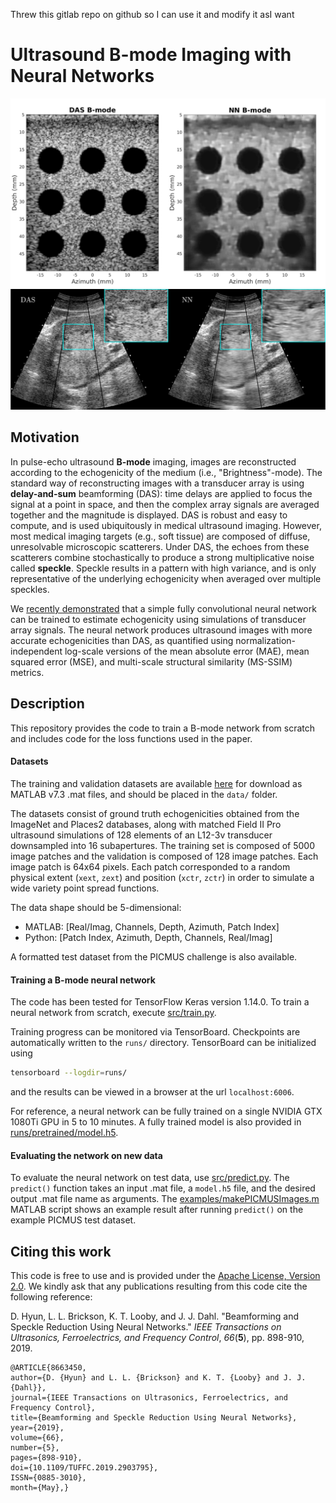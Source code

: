 
Threw this gitlab repo on github so I can use it and modify it asI want
# Ultrasound B-mode Imaging with Neural Networks
<img src="examples/example_PICMUS.png" width="600">
<img src="examples/example_invivo_liver.png" width="1000">

## Motivation
In pulse-echo ultrasound **B-mode** imaging, images are reconstructed according to the echogenicity of the medium (i.e., "Brightness"-mode). The standard way of reconstructing images with a transducer array is using **delay-and-sum** beamforming (DAS): time delays are applied to focus the signal at a point in space, and then the complex array signals are averaged together and the magnitude is displayed. DAS is robust and easy to compute, and is used ubiquitously in medical ultrasound imaging. However, most medical imaging targets (e.g., soft tissue) are composed of diffuse, unresolvable microscopic scatterers. Under DAS, the echoes from these scatterers combine stochastically to produce a strong multiplicative noise called **speckle**. Speckle results in a pattern with high variance, and is only representative of the underlying echogenicity when averaged over multiple speckles.

We [recently demonstrated](https://ieeexplore.ieee.org/abstract/document/8663450) that a simple fully convolutional neural network can be trained to estimate echogenicity using simulations of transducer array signals. The neural network produces ultrasound images with more accurate echogenicities than DAS, as quantified using normalization-independent log-scale versions of the mean absolute error (MAE), mean squared error (MSE), and multi-scale structural similarity (MS-SSIM) metrics.

## Description
This repository provides the code to train a B-mode network from scratch and includes code for the loss functions used in the paper. 

#### Datasets
The training and validation datasets are available [here](https://drive.google.com/drive/folders/1cNUsUhJs4KM_ujxl_Vs1Hl9vDJuUgS3K?usp=sharing) for download as MATLAB v7.3 .mat files, and should be placed in the `data/` folder.

The datasets consist of ground truth echogenicities obtained from the ImageNet and Places2 databases, along with matched Field II Pro ultrasound simulations of 128 elements of an L12-3v transducer downsampled into 16 subapertures. The training set is composed of 5000 image patches and the validation is composed of 128 image patches. Each image patch is 64x64 pixels. Each patch corresponded to a random physical extent (`xext`, `zext`) and position (`xctr`, `zctr`) in order to simulate a wide variety point spread functions.

The data shape should be 5-dimensional:
- MATLAB: \[Real/Imag, Channels, Depth, Azimuth, Patch Index\]
- Python: \[Patch Index, Azimuth, Depth, Channels, Real/Imag\]

A formatted test dataset from the PICMUS challenge is also available.

#### Training a B-mode neural network
The code has been tested for TensorFlow Keras version 1.14.0. To train a neural network from scratch, execute [src/train.py](src/train.py).

Training progress can be monitored via TensorBoard. Checkpoints are automatically written to the `runs/` directory. TensorBoard can be initialized using
```bash
tensorboard --logdir=runs/
```
and the results can be viewed in a browser at the url `localhost:6006`.

For reference, a neural network can be fully trained on a single NVIDIA GTX 1080Ti GPU in 5 to 10 minutes. A fully trained model is also provided in [runs/pretrained/model.h5](runs/pretrained/model.h5).

#### Evaluating the network on new data
To evaluate the neural network on test data, use [src/predict.py](src/predict.py). The `predict()` function takes an input .mat file, a `model.h5` file, and the desired output .mat file name as arguments. The [examples/makePICMUSImages.m](examples/makePICMUSImages.m) MATLAB script shows an example result after running `predict()` on the example PICMUS test dataset.

## Citing this work
This code is free to use and is provided under the [Apache License, Version 2.0](https://www.apache.org/licenses/LICENSE-2.0). We kindly ask that any publications resulting from this code cite the following reference:

D. Hyun, L. L. Brickson, K. T. Looby, and J. J. Dahl. "Beamforming and Speckle Reduction Using Neural Networks." *IEEE Transactions on Ultrasonics, Ferroelectrics, and Frequency Control*, *66*(**5**), pp. 898-910, 2019.
```
@ARTICLE{8663450, 
author={D. {Hyun} and L. L. {Brickson} and K. T. {Looby} and J. J. {Dahl}}, 
journal={IEEE Transactions on Ultrasonics, Ferroelectrics, and Frequency Control}, 
title={Beamforming and Speckle Reduction Using Neural Networks}, 
year={2019}, 
volume={66}, 
number={5}, 
pages={898-910}, 
doi={10.1109/TUFFC.2019.2903795}, 
ISSN={0885-3010}, 
month={May},}
